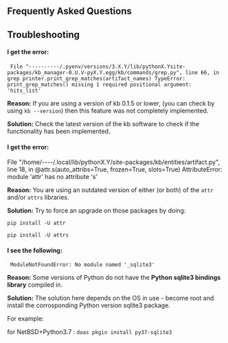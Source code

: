 ## Frequently Asked Questions

## Troubleshooting

#### I get the error:
`` 
File "----------/.pyenv/versions/3.X.Y/lib/pythonX.Ysite-packages/kb_manager-0.U.V-pyX.Y.egg/kb/commands/grep.py", line 66, in grep
printer.print_grep_matches(artifact_names)
TypeError: print_grep_matches() missing 1 required positional argument: 'hits_list'
``

**Reason:**   If you are using a version of kb 0.1.5 or lower, (you can check by using ``kb --version``) then this feature was not completely implemented. 

**Solution:** Check the latest version of the kb software to check if the functionality has been implemented.


#### I get the error:

  File "/home/----/.local/lib/pythonX.Y/site-packages/kb/entities/artifact.py", line 18, in <module>
    @attr.s(auto_attribs=True, frozen=True, slots=True)
AttributeError: module 'attr' has no attribute 's'
  
**Reason:**   You are using an outdated version of either (or both) of the `attr` and/or `attrs` libraries.


**Solution:** Try to force an upgrade on those packages by doing:

`pip install -U attr`

`pip install -U attrs`

#### I see the following: 
`` ModuleNotFoundError: No module named '_sqlite3'``

**Reason:**   Some versions of Python do not have the **Python sqlite3 bindings library** compiled in. 

**Solution:** The solution here depends on the OS in use - become root and install the corrosponding Python version sqlite3 package.

For example:

for NetBSD+Python3.7 : ``doas pkgin install py37-sqlite3``
